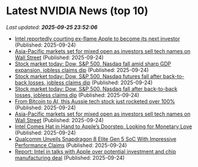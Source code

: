 # Latest NVIDIA News (top 10)
_Last updated: **2025-09-25 23:52:06**_

- [Intel reportedly courting ex-flame Apple to become its next investor](https://www.theregister.com/2025/09/24/intel_reportedly_courting_apple/) (Published: 2025-09-24)
- [Asia-Pacific markets set for mixed open as investors sell tech names on Wall Street](https://biztoc.com/x/fbc10195a4cc7d94) (Published: 2025-09-24)
- [Stock market today: Dow, S&P 500, Nasdaq fall amid sharp GDP expansion, jobless claims dip](https://finance.yahoo.com/news/live/stock-market-today-dow-sp-500-nasdaq-fall-amid-sharp-gdp-expansion-jobless-claims-dip-234737367.html) (Published: 2025-09-24)
- [Stock market today: Dow, S&P 500, Nasdaq futures fall after back-to-back losses, jobless claims dip](https://finance.yahoo.com/news/live/stock-market-today-dow-sp-500-nasdaq-futures-fall-after-back-to-back-losses-jobless-claims-dip-234737751.html) (Published: 2025-09-24)
- [Stock market today: Dow, S&P 500, Nasdaq fall after back-to-back losses, jobless claims dip](https://finance.yahoo.com/news/live/stock-market-today-dow-sp-500-nasdaq-fall-after-back-to-back-losses-jobless-claims-dip-234737173.html) (Published: 2025-09-24)
- [From Bitcoin to AI, this Aussie tech stock just rocketed over 100%](https://www.fool.com.au/2025/09/25/from-bitcoin-to-ai-this-aussie-tech-stock-just-rocketed-over-100/) (Published: 2025-09-24)
- [Asia-Pacific markets set for mixed open as investors sell tech names on Wall Street](https://www.cnbc.com/2025/09/25/asia-markets.html) (Published: 2025-09-24)
- [Intel Comes Hat in Hand to Apple’s Doorstep, Looking for Monetary Love](https://www.mactrast.com/2025/09/intel-comes-hat-in-hand-to-apples-doorstep-looking-for-monetary-love/) (Published: 2025-09-24)
- [Qualcomm Unveils Snapdragon 8 Elite Gen 5 SoC With Impressive Performance Claims](https://www.techpowerup.com/341312/qualcomm-unveils-snapdragon-8-elite-gen-5-soc-with-impressive-performance-claims) (Published: 2025-09-24)
- [Report: Intel in talks with Apple over potential investment and chip manufacturing deal](https://siliconangle.com/2025/09/24/report-intel-talks-apple-potential-investment-chip-manufacturing-deal/) (Published: 2025-09-24)
